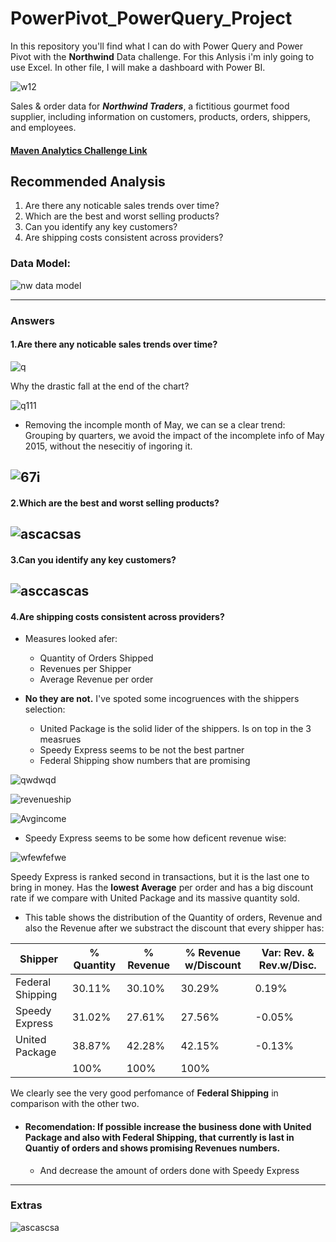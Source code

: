 # PowerPivot_PowerQuery_Project
In this repository you'll find what I can do with Power Query and Power Pivot with the **Northwind** Data challenge. For this Anlysis i'm inly going to use Excel. In other file, I will make a dashboard with Power BI. 

![w12](https://github.com/mfernandezcean/PowerPivot_PowerQuery_Project/assets/105746149/19fbff06-1460-4193-855a-d655a2984a1e)


Sales & order data for ***Northwind Traders***, a fictitious gourmet food supplier, including information on customers, products, orders, shippers, and employees.

#### [Maven Analytics Challenge Link](https://app.mavenanalytics.io/datasets)

## Recommended Analysis
 1.   Are there any noticable sales trends over time?
 2.   Which are the best and worst selling products?
 3.  Can you identify any key customers?
 4.   Are shipping costs consistent across providers?

### Data Model:

![nw data model](https://github.com/mfernandezcean/PowerPivot_PowerQuery_Project/assets/105746149/77be057b-fdfd-46ba-9a7e-552fe6e25bc9)

---
### Answers 
#### 1.Are there any noticable sales trends over time?

![q](https://github.com/mfernandezcean/PowerPivot_PowerQuery_Project/assets/105746149/e7b38865-dd47-4b6b-b627-4d6b2d1fd4cb)

Why the drastic fall at the end of the chart?

![q111](https://github.com/mfernandezcean/PowerPivot_PowerQuery_Project/assets/105746149/adb51554-a9e9-4a67-98b2-c1582e75e763)

 - Removing the incomple month of May, we can se a clear trend: Grouping by quarters, we avoid the impact of the incomplete info of May 2015, without the nesecitiy of ingoring it.


![67i](https://github.com/mfernandezcean/PowerPivot_PowerQuery_Project/assets/105746149/ca816fd7-83a7-4421-a729-60ccdaf4df35)
---

#### 2.Which are the best and worst selling products?

![ascacsas](https://github.com/mfernandezcean/PowerPivot_PowerQuery_Project/assets/105746149/bbf98fbe-ec12-49a6-b80c-3b10afb27635)
---

#### 3.Can you identify any key customers?

![asccascas](https://github.com/mfernandezcean/PowerPivot_PowerQuery_Project/assets/105746149/ff17ed76-4f7d-4964-af3b-087c6ec94e80)
---

#### 4.Are shipping costs consistent across providers?
- Measures looked afer:
   - Quantity of Orders Shipped
   - Revenues per Shipper
   - Average Revenue per order

- **No they are not.** I've spoted some incogruences with the shippers selection:
   - United Package is the solid lider of the shippers. Is on top in the 3 measrues
   - Speedy Express seems to be not the best partner
   - Federal Shipping show numbers that are promising

![qwdwqd](https://github.com/mfernandezcean/PowerPivot_PowerQuery_Project/assets/105746149/21f3a7e1-aac3-4318-adbd-874364e81238)

![revenueship](https://github.com/mfernandezcean/PowerPivot_PowerQuery_Project/assets/105746149/cf09fb68-43d0-443a-8242-b1945ad27930)

![Avgincome](https://github.com/mfernandezcean/PowerPivot_PowerQuery_Project/assets/105746149/c12f040e-fd72-41b4-902b-f56c01059ae7)

- Speedy Express seems to be some how deficent revenue wise:
  
![wfewfefwe](https://github.com/mfernandezcean/PowerPivot_PowerQuery_Project/assets/105746149/bfee001e-6260-4a82-bbd6-4265d92fc059)


Speedy Express is ranked second in transactions, but it is the last one to bring in money. Has the **lowest Average** per order and has a big discount rate if we compare with United Package and its massive quantity sold.


- This table shows the distribution of the Quantity of orders, Revenue and also the Revenue after we substract the discount that every shipper has: 

| Shipper |% Quantity  |% Revenue|% Revenue w/Discount| Var: Rev. & Rev.w/Disc.
|--|--|--|--|--|
|  Federal Shipping| 30.11%|30.10%|30.29%|0.19%
|Speedy Express|31.02%|27.61%|27.56%|-0.05%
|United Package|38.87%|42.28%|42.15%|-0.13%|
||100%|100%|100%

We clearly see the very good perfomance of **Federal Shipping** in comparison with the other two. 


- #### Recomendation: If possible increase the business done with United Package and also with Federal Shipping, that currently is last in Quantiy of orders and shows promising Revenues numbers.
	- And decrease the amount of orders done with Speedy Express
---

### Extras

![ascascsa](https://github.com/mfernandezcean/PowerPivot_PowerQuery_Project/assets/105746149/df0a977a-2b84-4afb-8442-8036ea402bd9)
